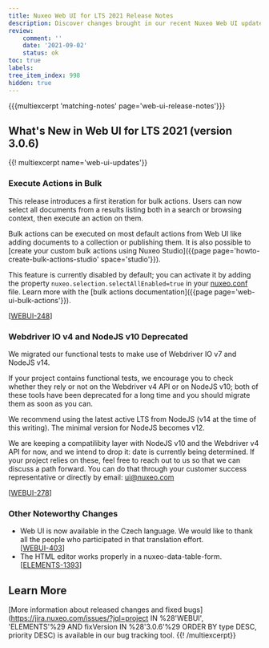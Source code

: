 ```yaml
---
title: Nuxeo Web UI for LTS 2021 Release Notes
description: Discover changes brought in our recent Nuxeo Web UI updates.
review:
    comment: ''
    date: '2021-09-02'
    status: ok
toc: true
labels:
tree_item_index: 998
hidden: true
---
```


{{{multiexcerpt 'matching-notes' page='web-ui-release-notes'}}}

## What's New in Web UI for LTS 2021 (version 3.0.6)

{{! multiexcerpt name='web-ui-updates'}}

### Execute Actions in Bulk

This release introduces a first iteration for bulk actions. Users can now select all documents from a results listing both in a search or browsing context, then execute an action on them.

Bulk actions can be executed on most default actions from Web UI like adding documents to a collection or publishing them. It is also possible to [create your custom bulk actions using Nuxeo Studio]({{page page='howto-create-bulk-actions-studio' space='studio'}}).

This feature is currently disabled by default; you can activate it by adding the property `nuxeo.selection.selectAllEnabled=true` in your [nuxeo.conf](configuration-parameters-index-nuxeoconf) file. Learn more with the [bulk actions documentation]({{page page='web-ui-bulk-actions'}}).

[[WEBUI-248](https://jira.nuxeo.com/browse/WEBUI-248)]

### Webdriver IO v4 and NodeJS v10 Deprecated

We migrated our functional tests to make use of Webdriver IO v7 and NodeJS v14.

If your project contains functional tests, we encourage you to check whether they rely or not on the Webdriver v4 API or on NodeJS v10; both of these tools have been deprecated for a long time and you should migrate them as soon as you can.

We recommend using the latest active LTS from NodeJS (v14 at the time of this writing). The minimal version for NodeJS becomes v12.

We are keeping a compatilibity layer with NodeJS v10 and the Webdriver v4 API for now, and we intend to drop it: date is currently being determined. If your project relies on these, feel free to reach out to us so that we can discuss a path forward. You can do that through your customer success representative or directly by email: ui@nuxeo.com

[[WEBUI-278](https://jira.nuxeo.com/browse/WEBUI-278)]

### Other Noteworthy Changes

- Web UI is now available in the Czech language. We would like to thank all the people who participated in that translation effort.<br />[[WEBUI-403](https://jira.nuxeo.com/browse/WEBUI-403)]
- The HTML editor works properly in a nuxeo-data-table-form. <br /> [[ELEMENTS-1393](https://jira.nuxeo.com/browse/ELEMENTS-1393)]

## Learn More

[More information about released changes and fixed bugs](https://jira.nuxeo.com/issues/?jql=project IN %28'WEBUI', 'ELEMENTS'%29 AND fixVersion IN %28'3.0.6'%29 ORDER BY type DESC, priority DESC) is available in our bug tracking tool.
{{! /multiexcerpt}}
